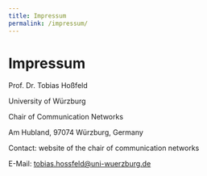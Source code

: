 ```yaml
---
title: Impressum
permalink: /impressum/
---
```


# Impressum

Prof. Dr. Tobias Hoßfeld

University of Würzburg

Chair of Communication Networks

Am Hubland, 97074 Würzburg, Germany

Contact: website of the chair of communication networks

E-Mail: tobias.hossfeld@uni-wuerzburg.de 